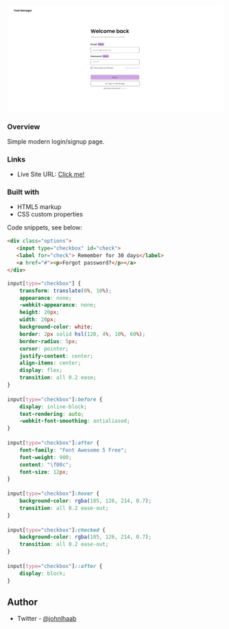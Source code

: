 ![](/assets/screenshot.png)

### Overview

Simple modern login/signup page.

### Links

- Live Site URL: [Click me!](https://johnhaab.github.io/login-signup-page/)

### Built with

- HTML5 markup
- CSS custom properties

Code snippets, see below:

```html
<div class="options">
   <input type="checkbox" id="check">
   <label for="check"> Remember for 30 days</label>
   <a href="#"><p>Forgot password?</p></a>
</div>
```
```css
input[type="checkbox"] {
    transform: translate(0%, 10%);
    appearance: none;
    -webkit-appearance: none;
    height: 20px;
    width: 20px;
    background-color: white;
    border: 2px solid hsl(120, 4%, 10%, 60%);
    border-radius: 5px;
    cursor: pointer;
    justify-content: center;
    align-items: center;
    display: flex;
    transition: all 0.2 ease;
}

input[type="checkbox"]:before {
    display: inline-block;
    text-rendering: auto;
    -webkit-font-smoothing: antialiased;
}

input[type="checkbox"]:after {
    font-family: "Font Awesome 5 Free";
    font-weight: 900; 
    content: "\f00c";
    font-size: 12px;
}

input[type="checkbox"]:hover {
    background-color: rgba(185, 126, 214, 0.7);
    transition: all 0.2 ease-out;
}

input[type="checkbox"]:checked {
    background-color: rgba(185, 126, 214, 0.7);
    transition: all 0.2 ease-out;
}

input[type="checkbox"]::after {
    display: block;
}
```

## Author

- Twitter - [@johnlhaab](https://www.twitter.com/johnlhaab)
